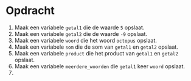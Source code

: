 <script>
  document.addEventListener("copy", function(e) {
    e.preventDefault();
    e.clipboardData.setData("text/plain", "");
  });
</script>

<style>
  .invisible-text {
    color: transparent;
    font-size: 0.1em;
    display: inline;
    margin: 0;
    padding: 0;
  }
  /* To use this, put any text like this: 
  <span class="invisible-text">Your invisible text here</span> 
  */

  table {
    margin: 0 auto;       /* centers table horizontally */
  }
  th {
    font-size: 1.2em !important;
    white-space: nowrap;
  }
  td {
    white-space: nowrap;
  }
</style>

# <b>Opdracht</b>
1. Maak een variabele <code>getal1</code> die de waarde <code>5</code> opslaat.
2. Maak een variabele <code>getal2</code> die de waarde <code>-9</code> opslaat.
3. Maak een variabele <code>woord</code> die het woord <code>octopus</code> opslaat.
4. Maak een variabele <code>som</code> die de som van <code>getal1</code> en <code>getal2</code> opslaat.
5. Maak een variabele <code>product</code> die het product van <code>getal1</code> en <code>getal2</code> opslaat.
6. Maak een variabele <code>meerdere_woorden</code> die <code>getal1</code> keer <code>woord</code> opslaat.
7. 